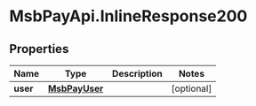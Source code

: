 # MsbPayApi.InlineResponse200

## Properties
Name | Type | Description | Notes
------------ | ------------- | ------------- | -------------
**user** | [**MsbPayUser**](MsbPayUser.md) |  | [optional] 
